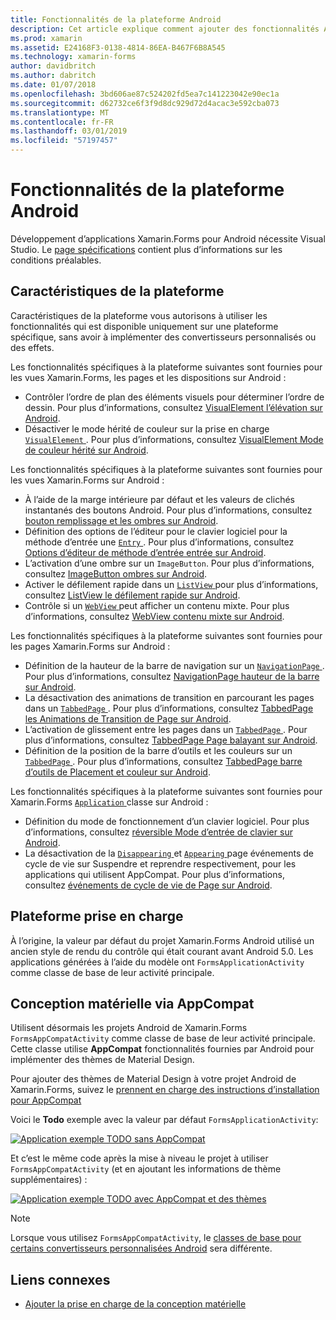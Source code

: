 ```yaml
---
title: Fonctionnalités de la plateforme Android
description: Cet article explique comment ajouter des fonctionnalités Android propres aux applications de Xamarin.Forms.
ms.prod: xamarin
ms.assetid: E24168F3-0138-4814-86EA-B467F6B8A545
ms.technology: xamarin-forms
author: davidbritch
ms.author: dabritch
ms.date: 01/07/2018
ms.openlocfilehash: 3bd606ae87c524202fd5ea7c141223042e90ec1a
ms.sourcegitcommit: d62732ce6f3f9d8dc929d72d4acac3e592cba073
ms.translationtype: MT
ms.contentlocale: fr-FR
ms.lasthandoff: 03/01/2019
ms.locfileid: "57197457"
---
```

# <a name="android-platform-features"></a>Fonctionnalités de la plateforme Android

Développement d’applications Xamarin.Forms pour Android nécessite Visual Studio. Le [page spécifications](~/get-started/requirements.md) contient plus d’informations sur les conditions préalables.

## <a name="platform-specifics"></a>Caractéristiques de la plateforme

Caractéristiques de la plateforme vous autorisons à utiliser les fonctionnalités qui est disponible uniquement sur une plateforme spécifique, sans avoir à implémenter des convertisseurs personnalisés ou des effets.

Les fonctionnalités spécifiques à la plateforme suivantes sont fournies pour les vues Xamarin.Forms, les pages et les dispositions sur Android :

- Contrôler l’ordre de plan des éléments visuels pour déterminer l’ordre de dessin. Pour plus d’informations, consultez [VisualElement l’élévation sur Android](visualelement-elevation.md).
- Désactiver le mode hérité de couleur sur la prise en charge [ `VisualElement` ](xref:Xamarin.Forms.VisualElement). Pour plus d’informations, consultez [VisualElement Mode de couleur hérité sur Android](legacy-color-mode.md).

Les fonctionnalités spécifiques à la plateforme suivantes sont fournies pour les vues Xamarin.Forms sur Android :

- À l’aide de la marge intérieure par défaut et les valeurs de clichés instantanés des boutons Android. Pour plus d’informations, consultez [bouton remplissage et les ombres sur Android](button-padding-shadow.md).
- Définition des options de l’éditeur pour le clavier logiciel pour la méthode d’entrée une [ `Entry` ](xref:Xamarin.Forms.Entry). Pour plus d’informations, consultez [Options d’éditeur de méthode d’entrée entrée sur Android](entry-ime-options.md).
- L’activation d’une ombre sur un `ImageButton`. Pour plus d’informations, consultez [ImageButton ombres sur Android](imagebutton-drop-shadow.md).
- Activer le défilement rapide dans un [ `ListView` ](xref:Xamarin.Forms.ListView) pour plus d’informations, consultez [ListView le défilement rapide sur Android](listview-fast-scrolling.md).
- Contrôle si un [ `WebView` ](xref:Xamarin.Forms.WebView) peut afficher un contenu mixte. Pour plus d’informations, consultez [WebView contenu mixte sur Android](webview-mixed-content.md).

Les fonctionnalités spécifiques à la plateforme suivantes sont fournies pour les pages Xamarin.Forms sur Android :

- Définition de la hauteur de la barre de navigation sur un [ `NavigationPage` ](xref:Xamarin.Forms.NavigationPage). Pour plus d’informations, consultez [NavigationPage hauteur de la barre sur Android](navigationpage-bar-height.md).
- La désactivation des animations de transition en parcourant les pages dans un [ `TabbedPage` ](xref:Xamarin.Forms.TabbedPage). Pour plus d’informations, consultez [TabbedPage les Animations de Transition de Page sur Android](tabbedpage-transition-animations.md).
- L’activation de glissement entre les pages dans un [ `TabbedPage` ](xref:Xamarin.Forms.TabbedPage). Pour plus d’informations, consultez [TabbedPage Page balayant sur Android](tabbedpage-page-swiping.md).
- Définition de la position de la barre d’outils et les couleurs sur un [ `TabbedPage` ](xref:Xamarin.Forms.TabbedPage). Pour plus d’informations, consultez [TabbedPage barre d’outils de Placement et couleur sur Android](tabbedpage-toolbar-placement-color.md).

Les fonctionnalités spécifiques à la plateforme suivantes sont fournies pour Xamarin.Forms [ `Application` ](xref:Xamarin.Forms.Application) classe sur Android :

- Définition du mode de fonctionnement d’un clavier logiciel. Pour plus d’informations, consultez [réversible Mode d’entrée de clavier sur Android](soft-keyboard-input-mode.md).
- La désactivation de la [ `Disappearing` ](xref:Xamarin.Forms.Page.Appearing) et [ `Appearing` ](xref:Xamarin.Forms.Page.Appearing) page événements de cycle de vie sur Suspendre et reprendre respectivement, pour les applications qui utilisent AppCompat. Pour plus d’informations, consultez [événements de cycle de vie de Page sur Android](page-lifecycle-events.md).

## <a name="platform-support"></a>Plateforme prise en charge

À l’origine, la valeur par défaut du projet Xamarin.Forms Android utilisé un ancien style de rendu du contrôle qui était courant avant Android 5.0. Les applications générées à l’aide du modèle ont `FormsApplicationActivity` comme classe de base de leur activité principale.

## <a name="material-design-via-appcompat"></a>Conception matérielle via AppCompat

Utilisent désormais les projets Android de Xamarin.Forms `FormsAppCompatActivity` comme classe de base de leur activité principale. Cette classe utilise **AppCompat** fonctionnalités fournies par Android pour implémenter des thèmes de Material Design.

Pour ajouter des thèmes de Material Design à votre projet Android de Xamarin.Forms, suivez le [prennent en charge des instructions d’installation pour AppCompat](appcompat-material-design.md)

Voici le **Todo** exemple avec la valeur par défaut `FormsApplicationActivity`:

[![](images/before-appcompat-sml.png "Application exemple TODO sans AppCompat")](images/before-appcompat.png#lightbox "Application exemple Todo sans AppCompat")

Et c’est le même code après la mise à niveau le projet à utiliser `FormsAppCompatActivity` (et en ajoutant les informations de thème supplémentaires) :

[![](images/post-appcompat-sml.png "Application exemple TODO avec AppCompat et des thèmes")](images/post-appcompat.png#lightbox "Application exemple Todo avec AppCompat et des thèmes")

> [!NOTE]
> Lorsque vous utilisez `FormsAppCompatActivity`, le [classes de base pour certains convertisseurs personnalisées Android](~/xamarin-forms/app-fundamentals/custom-renderer/renderers.md) sera différente.

## <a name="related-links"></a>Liens connexes

- [Ajouter la prise en charge de la conception matérielle](appcompat-material-design.md)
